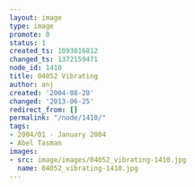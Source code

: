 ```yaml
---
layout: image
type: image
promote: 0
status: 1
created_ts: 1093016812
changed_ts: 1372159471
node_id: 1410
title: 04052 Vibrating
author: anj
created: '2004-08-20'
changed: '2013-06-25'
redirect_from: []
permalink: "/node/1410/"
tags:
- 2004/01 - January 2004
- Abel Tasman
images:
- src: image/images/04052_vibrating-1410.jpg
  name: 04052_vibrating-1410.jpg
---
```


